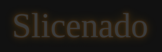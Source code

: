 

<!DOCTYPE html>
<html lang="en">
<head>
  <meta charset="UTF-8"/>
  <meta name="viewport" content="width=device-width,initial-scale=1.0"/>
  <title>Slicenado</title>
  <link rel="preconnect" href="https://fonts.googleapis.com">
  <link rel="preconnect" href="https://fonts.gstatic.com" crossorigin>
  <link href="https://fonts.googleapis.com/css2?family=Knewave&family=Poppins:wght@400;600;700&display=swap" rel="stylesheet">
  <style>
    :root{
        --shelf-light: #4a3422;
        --shelf-dark: #3a281a;
        --text-light: #f0f0f0;
        --outline-color: #ffffff;
        --button-hover-bg: rgba(255, 255, 255, 0.15);
        --card-bg: rgba(0, 0, 0, 0.4);
        --gold-color: #ffd700;
        --vignette: rgba(0,0,0,0.7);
        --knife-size:52px;
    }
    *{margin:0;padding:0;box-sizing:border-box;user-select:none;-webkit-tap-highlight-color:transparent;}
    html,body{
        width:100%;
        height:100%;
        font-family: 'Poppins', sans-serif;
        color: var(--text-light);
        display:flex;
        justify-content:center;
        align-items:center;
        background-image:
            radial-gradient(circle at center, transparent 0%, var(--vignette) 100%),
            repeating-linear-gradient(to bottom, var(--shelf-light) 0 140px, var(--shelf-dark) 140px 155px);
        overflow:hidden;
        background-size:cover;
        background-position:center;
        transition:background-image .3s;
    }
    #wrap{position:relative;width:100%;height:100%;transition:transform .15s;}
    canvas{display:block;width:100%;height:100%;touch-action:none;}
    .overlay{position:absolute;inset:0;display:flex;flex-direction:column;justify-content:center;align-items:center;background:rgba(0,0,0,0.55);backdrop-filter:blur(5px);gap:1.2rem;z-index:10;padding: 1rem;}
    .overlay.hidden{display:none;}
    h1{font-size:clamp(2.5rem,8vw,4rem);font-weight: 700;letter-spacing:2px;text-shadow:0 0 12px #000; margin:0;}
    .btn{padding:.8rem 1.5rem;font-size:1.1rem;font-weight: 600;border:2px solid var(--outline-color);background:transparent;color: var(--text-light);border-radius:50px;cursor:pointer;transition: background-color 0.2s ease, transform .2s;text-align: center;width: 80%;max-width: 300px; margin: 0;}
    .btn:hover:not(:disabled){ background-color: var(--button-hover-bg); }
    .btn:active:not(:disabled){ transform:scale(.95); }
    .btn:disabled{ cursor:not-allowed; opacity: 0.6; }
    #start .btn { margin-bottom: 0.5rem; }
    #start .btn:last-child { margin-top: 1rem; }
    #start h1 { margin-bottom: 1rem; }
    #start #loading-status { font-size: 1.2rem; color: var(--gold-color); }
    #hud{position:absolute;top:1rem;left:1rem;display:flex;flex-direction:column;gap:.25rem;font-weight:600;font-size:1.1rem;text-shadow: 1px 1px 3px #000; z-index:5;}
    #shop, #achievements-screen { overflow-y: auto; justify-content: flex-start; gap: 1rem; }
    #shop h1, #achievements-screen h1 { margin-bottom: 0; font-size: 2.5rem; }
    .shop-header {width: 100%; max-width: 500px; display: flex; align-items: center;position: relative; justify-content: center; margin-top: 1rem;}
    .back-btn {position: absolute !important; left: 0;padding: 0.5rem 1.2rem !important; font-size: 1rem !important;width: auto !important; max-width: none !important;}
    #shop .coin-display { font-size: 1.75rem; font-weight: 700; color: var(--gold-color); margin-bottom: 1rem; }
    .shop-section { width: 90%; max-width: 500px; margin-bottom: 2rem; }
    .shop-section h2 { font-size: 1.5rem; margin-bottom: 1rem; border-bottom: 2px solid #fff5; padding-bottom: .5rem; }
    .item-grid { display: grid; grid-template-columns: repeat(auto-fill, minmax(100px, 1fr)); gap: 1rem; }
    .item-card {background: var(--card-bg); border-radius: 12px; padding: 1rem;display: flex; flex-direction: column; align-items: center;justify-content: space-between; gap: .75rem; text-align: center;}
    .item-card .item-preview { font-size: 2.5rem; line-height: 1; height: 60px; display:flex; align-items:center; justify-content:center;}
    .item-card .effect-preview { width: 100%; height: 50px; border-radius: 8px; border: 2px solid #fff5; }
    .item-card .item-name { font-size: 0.9rem; font-weight: 600; }
    .item-card .btn {font-size: 0.9rem; padding: .4rem 1rem; width: 100%;border-radius: 8px; max-width: none;}
    .item-card .btn.selected {background-color: var(--text-light); color: #000;border-color: var(--text-light);}
    .item-card .btn.price {background-color: var(--gold-color); color: #000;border: none; font-weight: 700;}
    .item-card .btn.price:disabled {background-color: #a18a09;cursor: not-allowed;opacity: 0.7;}
    #achievements-screen h1 { margin-top: 3.5rem; text-align: center; }
    #achievements-grid { display: grid; grid-template-columns: repeat(auto-fill, minmax(120px, 1fr)); gap: 1rem; width: 100%; padding: 1rem; max-width: 500px;}
    .achievement-card { opacity: 0.5; background: var(--card-bg); border: 2px solid #555; text-align: center; border-radius: 10px; padding: 1rem; }
    .achievement-card.unlocked { opacity: 1; background: rgba(255,193,7,0.2); border-color: #ffc107; }
    .achievement-card .icon { font-size: 3rem; }
    .achievement-card .name { font-weight: bold; font-size: 1rem; }
    .achievement-card .desc { font-size: 0.8rem; opacity: 0.8; }
    #knife{position:absolute;width:var(--knife-size);height:var(--knife-size);pointer-events:none;z-index:6;font-size:46px;transform:translate(-50%,-50%) rotate(0deg);transition:transform .05s, filter .1s;display:none;filter:drop-shadow(0 0 4px #fff);}
    @keyframes shake-anim{0%{transform:translateX(0)}25%{transform:translateX(-8px)}50%{transform:translateX(8px)}75%{transform:translateX(-8px)}100%{transform:translateX(0)}}
    .shake{animation:shake-anim .2s ease-in-out;}
    .juice{position:absolute;width:12px;height:12px;border-radius:50%;pointer-events:none;animation:splatter .4s ease-out forwards;z-index:3;}
    @keyframes splatter{0%{transform:translate(0,0) scale(1);opacity:1}100%{transform:translate(var(--dx),var(--dy)) scale(.3);opacity:0}}
    .knife-glow{filter:drop-shadow(0 0 8px #fff) drop-shadow(0 0 16px #00d9ff);}
    .touch-feedback{position:absolute;width:40px;height:40px;border-radius:50%;background:rgba(255,255,255,0.5);transform:translate(-50%,-50%) scale(0);animation:fade-out .3s ease-out;}
    .combo{position:absolute;top:40%;left:50%;transform:translateX(-50%);font-size:36px;font-weight:bold;color:#ffc107;text-shadow:2px 2px 4px #000;animation:fade-out .8s ease-in-out;z-index:20;}
    @keyframes fade-out{0%{transform:translate(-50%,-50%) scale(1);opacity:1}100%{transform:translate(-50%,-150%) scale(1.2);opacity:0}}
    .screen-flash { position: absolute; inset: 0; background: #fff; opacity: 0; animation: screen-flash-anim 0.2s ease-out; z-index: 2; pointer-events: none; }
    @keyframes screen-flash-anim { from { opacity: 0.3; } to { opacity: 0; } }
    .achievement-toast { position: absolute; top: 20px; left: 50%; transform: translateX(-50%); background: linear-gradient(45deg, #ffc107, #ff9800); color: #000; padding: 10px 20px; border-radius: 50px; z-index: 100; font-weight: 600; box-shadow: 0 4px 15px rgba(0,0,0,0.4); display: flex; align-items: center; gap: 10px; animation: toast-anim .5s ease forwards, toast-anim .5s ease reverse 4s forwards; }
    .achievement-toast span:first-child { font-size: 24px; }
    @keyframes toast-anim { from { top: -100px; opacity: 0; } to { top: 20px; opacity: 1; } }
    #intro-overlay { background: #111; z-index: 999; cursor: pointer; }
    #intro-title { font-family: 'Knewave', cursive; font-size: clamp(3rem, 15vw, 7rem); color: #fff; text-shadow: 0 0 5px #ff8c00, 0 0 10px #ff8c00, 0 0 20px #ff8c00, 0 0 40px #ffc107; position: relative; opacity: 0; transform: scale(0.8); animation: title-appear 1s ease-out forwards; }
    @keyframes title-appear { to { opacity: 1; transform: scale(1); } }
    #tap-prompt { font-size: 1.5rem; font-weight: 600; margin-top: 3rem; color: var(--gold-color); opacity: 0; animation: blink-anim 1.5s infinite; animation-delay: 1.8s; }
    @keyframes blink-anim { 0%, 100% { opacity: 1; } 50% { opacity: 0.3; } }
    .critical-text, .slice-feedback-text {position:absolute;top:50%;left:50%;transform:translateX(-50%);font-family:'Knewave',cursive;font-size:3rem;color:#fff;text-shadow:0 0 5px #ffc107,0 0 10px #ffc107,0 0 20px #ffc107;animation:fade-out .7s ease-in-out;z-index:21;}
    .slice-feedback-text { font-size: 2.8rem; color: #fff; top: 35%; }
    .smoke-effect{position:absolute;width:150px;height:150px;background:radial-gradient(circle,rgba(40,40,40,0.8) 0%,rgba(40,40,40,0) 70%);border-radius:50%;transform:translate(-50%,-50%) scale(0);animation:smoke-anim .5s ease-out;z-index:4;}
    @keyframes smoke-anim{0%{transform:translate(-50%,-50%) scale(0);opacity:1;}100%{transform:translate(-50%,-50%) scale(1.5);opacity:0;}}
    #rating-stars span { transition: transform 0.1s, color 0.2s; display: inline-block; }
    #rating-stars span:hover { transform: scale(1.2); }
    #rating-stars span.selected { color: var(--gold-color); }
    #daily-reward-overlay {z-index: 101;}
    #reward-grid { display: grid; grid-template-columns: repeat(4, 1fr); gap: 10px; width: 95%; max-width: 400px; }
    .reward-card { background: var(--card-bg); border-radius: 8px; padding: 10px; text-align: center; border: 2px solid #555; display: flex; flex-direction: column; justify-content: center; align-items: center; aspect-ratio: 1/1; }
    .reward-card .day { font-size: 0.9rem; font-weight: 600; opacity: 0.8; }
    .reward-card .reward { font-size: 1.5rem; font-weight: 700; margin: 5px 0; }
    .reward-card.claimed { background: #0005; border-color: #777; }
    .reward-card.today { border-color: var(--gold-color); box-shadow: 0 0 15px var(--gold-color); transform: scale(1.05); }
    .reward-card.locked { opacity: 0.6; }
    #reward-grid .reward-card:nth-child(7) { grid-column: 2 / span 2; }
    #level-container { margin-top: 5px; border-top: 1px solid #fff5; padding-top: 5px; }
    #xp-bar-container { width: 120px; height: 10px; background-color: #0005; border-radius: 5px; border: 1px solid #fff5; overflow: hidden; margin-top: 2px; }
    #xp-bar-fill { width: 0%; height: 100%; background-color: var(--gold-color); border-radius: 5px; transition: width 0.5s ease; }
    #level-up-toast { position: absolute; inset: 0; z-index: 102; background: rgba(0,0,0,0.7); backdrop-filter: blur(8px); display: flex; flex-direction: column; justify-content: center; align-items: center; color: var(--gold-color); text-shadow: 0 0 10px var(--gold-color); opacity: 0; pointer-events: none; transition: opacity 0.5s ease; }
    #level-up-toast.show { opacity: 1; }
    #level-up-toast h1 { font-size: 5rem; animation: level-up-anim 1s ease-out forwards; }
    #level-up-toast span { font-size: 1.5rem; font-weight: 600; opacity: 0; animation: fade-in-up 1s ease-out 0.5s forwards; }
    @keyframes level-up-anim { 0% { transform: scale(0.5); opacity: 0; } 60% { transform: scale(1.2); opacity: 1; } 100% { transform: scale(1); opacity: 1; } }
    @keyframes fade-in-up { from { opacity: 0; transform: translateY(20px); } to { opacity: 1; transform: translateY(0); } }
  </style>
</head>
<body>

  <div id="intro-overlay" class="overlay">
    <div id="intro-title">Slicenado</div>
    <div id="tap-prompt" class="hidden">Tap to Start</div>
  </div>

  <div id="daily-reward-overlay" class="overlay hidden">
      <h1>Daily Reward</h1>
      <div id="reward-grid"></div>
      <button id="claimRewardBtn" class="btn">Claim Reward</button>
  </div>

  <div id="wrap">
    <canvas id="canvas"></canvas>
    <div id="hud">
        <button id="pauseBtn" class="hud-btn">⚙️</button>
      <span id="scoreLbl">Score: 0</span><span id="hiLbl">High Score: 0</span><span id="livesLbl"></span><span id="timerLbl"></span>
      <div id="level-container">
          <span id="playerLevelLbl">Level: 1</span>
          <div id="xp-bar-container">
              <div id="xp-bar-fill"></div>
          </div>
      </div>
    </div>
    <div id="start" class="overlay">
      <h1>Slicenado</h1>
      <div id="loading-status">Connecting...</div>
      <button id="playClassic" class="btn" disabled>Classic</button>
      <button id="playTimeAttack" class="btn" disabled>Time Attack</button>
      <button id="achievementsBtn" class="btn" disabled>🏆 Achievements</button>
      <button id="shopBtn" class="btn" disabled>🛒 Shop</button>
    </div>
    
    <div id="over" class="overlay hidden">
      <h1>Game Over</h1>
      <p id="gameOverMessage" style="font-size: 1.1rem; text-align: center; max-width: 90%; color: #fff;"></p>
      <span id="final" style="font-size:1.35rem"></span>
      <span id="coinsEarned" style="font-size:1.2rem; color:#ffd700;"></span>
      <button id="rewardBtn" class="btn">Watch Ad for +50 Coins 💰</button>
      <button id="again" class="btn">Restart</button>
    </div>

    <div id="shop" class="overlay hidden">
      <div class="shop-header">
        <button id="shop-back-btn" class="btn back-btn">← Back</button>
        <h1>Shop</h1>
      </div>
      <div class="coin-display">💰 <span id="totalCoins">0</span></div>
      <div class="shop-section"><h2>Knives</h2><div id="knife-grid" class="item-grid"></div></div>
      <div class="shop-section"><h2>Slice Effects</h2><div id="effect-grid" class="item-grid"></div></div>
    </div>
    <div id="achievements-screen" class="overlay hidden">
       <div class="shop-header" style="margin-top:0;">
          <button id="achievements-back-btn" class="btn back-btn">← Back</button>
          <h1>Achievements</h1>
       </div>
      <div id="achievements-grid"></div>
    </div>
    
    <div id="rating-overlay" class="overlay hidden">
        <h1>Rate Our Game</h1>
        <p>Your feedback helps us to improve the game.</p>
        <div id="rating-stars" style="font-size: 3rem; cursor: pointer; margin: 1rem 0;">
            <span>☆</span><span>☆</span><span>☆</span><span>☆</span><span>☆</span>
        </div>
        <button id="submit-rating-btn" class="btn" disabled>Submit Rating</button>
        <button id="close-rating-btn" class="btn" style="background: transparent; border: none; margin-top: 0.5rem;">Maybe Later</button>
    </div>

    <div id="rate-on-store-overlay" class="overlay hidden">
        <h1>Thank You!</h1>
        <p>Your rating encourages us. Would you like to rate us on the Oppo App Market as well?</p>
        <button id="rate-on-store-btn" class="btn">Yes, Rate Now!</button>
        <button id="close-store-btn" class="btn" style="background: transparent; border: none; margin-top: 0.5rem;">No, Thanks</button>
    </div>

  </div>
  <div id="knife">🔪</div>

  <div id="level-up-toast" class="hidden">
    <h1>LEVEL UP!</h1>
    <span id="levelUpRewardLbl"></span>
  </div>

  <audio id="sliceSfx" src="https://raw.githubusercontent.com/saifroman21/Slice-sound/main/50471708_fruit-slice_by_tibasfx_preview_182329972.mp3" preload="auto"></audio>
  <audio id="bombSfx" src="https://raw.githubusercontent.com/saifroman21/Bomb-Explosion/main/animated-cartoon-explosion-impact-352744.mp3" preload="auto"></audio>
  <audio id="bgm" src="https://assets.codepen.io/210284/bgm.mp3" preload="auto" loop></audio>
  <audio id="clickSfx" src="https://assets.codepen.io/210284/click.mp3" preload="auto"></audio>
  <audio id="openMenuSfx" src="https://assets.codepen.io/210284/whoosh.mp3" preload="auto"></audio>
  <audio id="buySfx" src="https://assets.codepen.io/210284/coin.mp3" preload="auto"></audio>
  <audio id="errorSfx" src="https://assets.codepen.io/210284/error.mp3" preload="auto"></audio>

  <script src="https://www.gstatic.com/firebasejs/8.10.1/firebase-app.js"></script>
  <script src="https://www.gstatic.com/firebasejs/8.10.1/firebase-auth.js"></script>
  <script src="https://www.gstatic.com/firebasejs/8.10.1/firebase-database.js"></script>

  <script>
    (()=>{
      const oppoMarketLink = "market://details?id=slicenado.max";
      
      const firebaseConfig = {
        apiKey: "AIzaSyDaSWYhgfgjaL6bCs3gc51mWPZ9dtbpn98",
        authDomain: "slicenado.firebaseapp.com",
        databaseURL: "https://slicenado-default-rtdb.firebaseio.com",
        projectId: "slicenado",
        storageBucket: "slicenado.firebasestorage.app",
        messagingSenderId: "649131427602",
        appId: "1:649131427602:web:d5e7c0588afe9cfbeb55cb",
        measurementId: "G-76Y3RKNPC0"
      };

      firebase.initializeApp(firebaseConfig);
      const auth = firebase.auth();
      const db = firebase.database();
      let user_uid = null;

      const $=id=>document.getElementById(id);
      const introOverlay = $('intro-overlay'); // ERROR WALA VARIABLE YAHAN ADD KIYA GAYA
      const canvas=$("canvas"),ctx=canvas.getContext("2d");
      const wrap=$("wrap"),start=$("start"),over=$("over"),playClassic=$("playClassic"),playTimeAttack=$("playTimeAttack"),again=$("again"),knifeEl=$("knife"),scoreLbl=$("scoreLbl"),hiLbl=$("hiLbl"),finalLbl=$("final"),livesLbl=$("livesLbl"),timerLbl=$("timerLbl"), loadingStatus=$("loading-status"), rewardBtn=$("rewardBtn");
      const shopBtn=$("shopBtn"), shop=$("shop"), shopBackBtn=$("shop-back-btn"), totalCoinsLbl=$("totalCoins"), knifeGrid=$("knife-grid"), coinsEarnedLbl=$("coinsEarned"), effectGrid=$("effect-grid");
      const achievementsBtn = $("achievementsBtn"), achievementsScreen = $("achievements-screen"), achievementsBackBtn = $("achievements-back-btn"), achievementsGrid = $("achievements-grid");
      const allButtons = [playClassic, playTimeAttack, achievementsBtn, shopBtn];
      const gameOverMessage = $('gameOverMessage'); // YAHAN PASTE KAREIN
      const ratingOverlay = $('rating-overlay'), ratingStars = $('rating-stars'), submitRatingBtn = $('submit-rating-btn'), closeRatingBtn = $('close-rating-btn');
      const rateOnStoreOverlay = $('rate-on-store-overlay'), rateOnStoreBtn = $('rate-on-store-btn'), closeStoreBtn = $('close-store-btn');
      const dailyRewardOverlay = $('daily-reward-overlay'), rewardGrid = $('reward-grid'), claimRewardBtn = $('claimRewardBtn');
      const playerLevelLbl = $('playerLevelLbl'), xpBarFill = $('xp-bar-fill'), levelUpToast = $('level-up-toast'), levelUpRewardLbl = $('levelUpRewardLbl');
      const pauseBtn = $('pauseBtn'), pauseMenu = $('pause-menu'), resumeBtn = $('resumeBtn'), restartBtnPause = $('restartBtnPause'), mainMenuBtn = $('mainMenuBtn');

      const allSounds = Array.from(document.querySelectorAll("audio"));
      const [sliceSfx, bombSfx, bgm, clickSfx, openMenuSfx, buySfx, errorSfx] = allSounds;
      let isAudioUnlocked = false;
      const unlockAudio = () => { if (isAudioUnlocked) return; allSounds.forEach(sound => { sound.play().then(() => sound.pause()).catch(() => {}); }); isAudioUnlocked = true; };
      document.body.addEventListener('pointerdown', unlockAudio, { once: true });

      let playerData = {};
      const achievementsList = [ { id: 'slice_10', name: "Novice Slicer", desc: "Slice 10 fruits", stat: 'totalFruitsSliced', target: 10, icon: '🗡️' }, { id: 'slice_100', name: "Fruit Assassin", desc: "Slice 100 fruits", stat: 'totalFruitsSliced', target: 100, icon: '⚔️' }, { id: 'slice_500', name: "Sensei of Slicing", desc: "Slice 500 fruits", stat: 'totalFruitsSliced', target: 500, icon: '🥷' }, { id: 'combo_5', name: "Combo Kid", desc: "Get a 5x combo", stat: 'highestCombo', target: 5, icon: '💥' }, { id: 'combo_10', name: "Super Combo!", desc: "Get a 10x combo", stat: 'highestCombo', target: 10, icon: '☄️' }, { id: 'coins_500', name: "Getting Rich", desc: "Earn 500 total coins", stat: 'totalCoins', target: 500, icon: '💰' }, { id: 'no_bombs_classic', name: "Bomb Dodger", desc: "Win a Classic game with 2 lives", stat: 'flawlessVictory', target: 1, icon: '🛡️' }, ];
      const defaultData = { hiClassic: 0, hiTimeAttack: 0, totalCoins: 0, lastLoginDate: '', loginStreak: 0, playerLevel: 1, playerXP: 0, equippedKnife: '🔪', equippedSliceEffect: 'default_trail', knives: [ { id: '🔪', unlocked: true, price: 0 }, { id: '🗡️', unlocked: false, price: 400 }, { id: '⚔️', unlocked: false, price: 850 }, { id: '⚡️', unlocked: false, price: 1500 }, ], sliceEffects: [ { id: 'default_trail', name: 'Classic Blue', unlocked: true, price: 0, color1: 'rgba(173, 216, 230, 0.5)', color2: '#ffffff' }, { id: 'fire_trail', name: 'Fire Trail 🔥', unlocked: false, price: 500, color1: 'rgba(255, 165, 0, 0.6)', color2: '#ff4500' }, { id: 'sakura_trail', name: 'Sakura 🌸', unlocked: false, price: 750, color1: 'rgba(255, 182, 193, 0.6)', color2: '#ffc0cb' } ], stats: { totalFruitsSliced: 0, highestCombo: 0, flawlessVictory: 0 }, achievements: {}, hasRated: false };
      achievementsList.forEach(a => defaultData.achievements[a.id] = false);
      const sliceFeedbackWords = ['Nice', 'Good', 'Fabulous', 'Awesome', 'Killer', 'Master', 'Insane', 'Legend', 'Unstoppable'];
      
      const dailyRewards = [10, 20, 50, 75, 100, 150, 500];

      function getXPForNextLevel(level) {
    // 1.2 ko 1.3 se badal diya gaya hai
    return Math.floor(100 * Math.pow(1.3, level - 1));
}
      function addXP(amount) {
          playerData.playerXP += amount;
          let xpNeeded = getXPForNextLevel(playerData.playerLevel);
          while (playerData.playerXP >= xpNeeded) {
              playerData.playerXP -= xpNeeded;
              playerData.playerLevel++;
              let rewardAmount = 10
             * playerData.playerLevel;
let rewardText = `+${rewardAmount} Coins! 💰`;
if (playerData.playerLevel % 5 === 0) {
    rewardText = "You got a Treasure Chest! 🎁";
    rewardAmount += 250; // Treasure chest ka bonus bhi kam kar diya
}
playerData.totalCoins += rewardAmount;

              showLevelUpAnimation(playerData.playerLevel, rewardText);
              xpNeeded = getXPForNextLevel(playerData.playerLevel);
          }
          updateLevelDisplay();
          savePlayerData();
      }
      function updateLevelDisplay() {
          const xpNeeded = getXPForNextLevel(playerData.playerLevel);
          const xpPercentage = (playerData.playerXP / xpNeeded) * 100;
          playerLevelLbl.textContent = `Level: ${playerData.playerLevel}`;
          xpBarFill.style.width = `${xpPercentage}%`;
          totalCoinsLbl.textContent = playerData.totalCoins;
      }
      function showLevelUpAnimation(newLevel, rewardText) {
          playSound(buySfx);
          levelUpToast.querySelector('h1').textContent = `LEVEL ${newLevel}!`;
          levelUpRewardLbl.textContent = rewardText;
          levelUpToast.classList.remove('hidden');
          levelUpToast.classList.add('show');
          setTimeout(() => {
              levelUpToast.classList.remove('show');
              setTimeout(() => levelUpToast.classList.add('hidden'), 500);
          }, 2500);
      }

      function loadPlayerData(uid) {
        db.ref('users/' + uid).once('value').then(snapshot => {
            let loadedData = snapshot.val();
            if (loadedData) {
                playerData = { ...JSON.parse(JSON.stringify(defaultData)), ...loadedData };
                playerData.stats = { ...defaultData.stats, ...(loadedData.stats || {}) };
                playerData.achievements = { ...defaultData.achievements, ...(loadedData.achievements || {}) };
                playerData.knives = loadedData.knives || defaultData.knives;
                playerData.sliceEffects = loadedData.sliceEffects || defaultData.sliceEffects;
            } else {
                playerData = JSON.parse(JSON.stringify(defaultData));
                savePlayerData();
            }
            console.log("Player data loaded from Firebase.");
            finishLoading();
        }).catch(error => { console.error("Firebase read failed: " + error.message); loadingStatus.textContent = "Error loading data."; });
      }
      function savePlayerData() { if (!user_uid) return; db.ref('users/' + user_uid).set(playerData).catch(error => { console.error("Firebase write failed: " + error.message); }); }
      
      function finishLoading() {
        totalCoinsLbl.textContent = playerData.totalCoins;
        applyEquippedItems();
        loadingStatus.style.display = 'none';
        allButtons.forEach(btn => btn.disabled = false);
        checkDailyReward();
        updateLevelDisplay();
      }

      function applyEquippedItems() { knifeEl.textContent = playerData.equippedKnife; }
      function runIntro() {
        const tapPrompt = $('tap-prompt');
        start.classList.add('hidden');
        setTimeout(() => { tapPrompt.classList.remove('hidden'); }, 1800);
        const enterGame = () => {
            playSound(clickSfx);
            introOverlay.style.opacity = 0;
            introOverlay.style.pointerEvents = 'none';
            start.classList.remove('hidden');
            introOverlay.removeEventListener('click', enterGame);
        };
        introOverlay.addEventListener('click', enterGame);
      }
      
      auth.onAuthStateChanged(user => {
        if (user) { user_uid = user.uid; loadPlayerData(user.uid); } 
        else { auth.signInAnonymously().catch(error => { console.error("Anonymous sign-in failed:", error); }); }
      });
      
      function checkDailyReward() {
          const today = new Date().toISOString().slice(0, 10);
          if (playerData.lastLoginDate !== today) {
              let currentStreak = playerData.loginStreak || 0;
              if (currentStreak >= 7) { currentStreak = 0; }
              playerData.loginStreak = currentStreak;
              showDailyRewardPopup(currentStreak);
          } else {
              start.classList.remove('hidden');
          }
      }

      function showDailyRewardPopup(streak) {
          rewardGrid.innerHTML = '';
          dailyRewards.forEach((reward, index) => {
              const card = document.createElement('div');
              card.className = 'reward-card';
              if (index < streak) {
                  card.classList.add('claimed');
                  card.innerHTML = `<div class="day">Day ${index + 1}</div><div class="reward">✅</div>`;
              } else if (index === streak) {
                  card.classList.add('today');
                  card.innerHTML = `<div class="day">Day ${index + 1}</div><div class="reward">💰${reward}</div>`;
              } else {
                  card.classList.add('locked');
                  card.innerHTML = `<div class="day">Day ${index + 1}</div><div class="reward">💰${reward}</div>`;
              }
              rewardGrid.appendChild(card);
          });
          dailyRewardOverlay.classList.remove('hidden');
          start.classList.add('hidden');
      }

      claimRewardBtn.addEventListener('click', () => {
          const today = new Date().toISOString().slice(0, 10);
          const currentReward = dailyRewards[playerData.loginStreak];
          playerData.totalCoins += currentReward;
          playerData.lastLoginDate = today;
          playerData.loginStreak += 1;
          savePlayerData();
          playSound(buySfx);
          totalCoinsLbl.textContent = playerData.totalCoins;
          dailyRewardOverlay.classList.add('hidden');
          start.classList.remove('hidden');
      });

      let W,H,dpr=window.devicePixelRatio||1;
      const resize=()=>{W=innerWidth;H=innerHeight;canvas.width=W*dpr;canvas.height=H*dpr;ctx.setTransform(dpr,0,0,dpr,0,0);};
      window.addEventListener("resize",resize);resize();
      const GRAVITY=0.28,BASE_SPAWN=1100,MIN_SPAWN=500;
      const BASE_EMOJIS = ['🍎','🍐','🍊','🍋','🍌','🍉','🍇','🍓','🍒','🍍','🥭','🥝','🥑','🥥','🥦','🥕','🌽','🥒','🥬','🍆','🥔','🧄','🧅','🌶️','🍄'];
      const TIER2_EMOJIS = ['🍑', '🍈', '🍏'];
      const TIER3_EMOJIS = ['⭐', '🫐'];
      let objs=[], slicedHalves=[], spawnTimer=0,spawnRate=BASE_SPAWN,running=false,score=0,lives=0;
      let slicePoints=[],glowTimer=null,gameMode='classic',gameTimer=0;
      let newHighScoreAchieved = false;

      function playSound(sound){if (!isAudioUnlocked) return; sound.currentTime=0; sound.play().catch(()=>{});}
      function checkAchievements() { let changed = false; achievementsList.forEach(ach => { if (!playerData.achievements[ach.id] && playerData.stats[ach.stat] >= ach.target) { playerData.achievements[ach.id] = true; showAchievementToast(ach); changed = true; } }); if(changed) savePlayerData(); }
      function showAchievementToast(achievement) { const toast = document.createElement('div'); toast.className = 'achievement-toast'; toast.innerHTML = `<span>${achievement.icon}</span> <div><b>${achievement.name}</b><br>Achievement Unlocked!</div>`; wrap.appendChild(toast); setTimeout(() => toast.remove(), 4500); }
      function halves(o) { for (const sign of [-1, 1]) { slicedHalves.push({ x: o.x, y: o.y, emoji: o.emoji, dx: o.dx / 2 + (4 * sign) * (Math.random() * 0.5 + 0.5), dy: o.dy, rot: o.rot, rotSpeed: (Math.random() - 0.5) * 0.5, lifetime: 120 }); } }
      let combo=0,comboTimer=null;
      function addCombo(){
          combo++;
          if(comboTimer) clearTimeout(comboTimer);
          comboTimer=setTimeout(()=>{
              if(combo>1){
                  showCombo(combo);
                  if(combo > playerData.stats.highestCombo) {
                      playerData.stats.highestCombo = combo;
                      checkAchievements();
                  }
              }
              combo=0; 
              comboTimer=null;
          },800); 
      }
      let down=false;canvas.addEventListener("pointerdown",e=>{if(!running) return; down=true;knifeEl.style.display="block";slicePoints=[];touchFeedback(e.clientX,e.clientY);slice(e);});canvas.addEventListener("pointermove",e=>{if(down)slice(e);});
      ["pointerup","pointercancel","pointerleave","pointerout"].forEach(ev=>canvas.addEventListener(ev,()=>{down=false;knifeEl.style.display="none";}));
      function slice(e){ const rect=canvas.getBoundingClientRect();const px=e.clientX-rect.left,py=e.clientY-rect.top;moveKnife(e.clientX,e.clientY);slicePoints.push({x:px,y:py,lifetime:12}); for(const o of objs){ if(o.dead || o.isCharred)continue; const dist = Math.hypot(o.x-px,o.y-py); if(dist<o.r+15){ o.dead=true; if(o.isBomb){ triggerBombExplosion(o.x,o.y);playSound(bombSfx);screenShake(); if(gameMode === 'classic') {lives--;updateLivesDisplay();if(lives<=0){gameOver();}} else {score = Math.max(0, score-10); scoreLbl.textContent=`Score: ${score}`;} combo=0;}else{ if (dist < 8) { showCriticalText(); playSound(buySfx); playerData.totalCoins += 10; addXP(20); } playSound(sliceSfx); score++; addXP(10); playerData.stats.totalFruitsSliced++; checkAchievements();scoreLbl.textContent=`Score: ${score}`;halves(o);juice(o.x,o.y,o.emoji); addCombo(); showSliceFeedback(combo); triggerScreenFlash(); triggerKnifeImpact(); if(gameMode==='classic')spawnRate=Math.max(MIN_SPAWN,BASE_SPAWN-score*10);}}}}
      let lastTime=performance.now();
      function loop(now){ if(!running)return; const dt=now-lastTime;lastTime=now; ctx.clearRect(0,0,canvas.width,canvas.height); if(gameMode==='timeAttack'){const newTime = gameTimer - dt / 1000; gameTimer = Math.max(0, newTime); timerLbl.textContent=`Time: ${Math.ceil(gameTimer)}`; if(gameTimer<=0){ gameOver(); }} if(slicePoints.length>1){const equippedEffect = playerData.sliceEffects.find(e => e.id === playerData.equippedSliceEffect) || playerData.sliceEffects[0];ctx.lineCap="round"; ctx.lineJoin="round"; ctx.strokeStyle = equippedEffect.color1; ctx.lineWidth=12;ctx.beginPath(); ctx.moveTo(slicePoints[0].x,slicePoints[0].y);for(let i=1;i<slicePoints.length;i++) ctx.lineTo(slicePoints[i].x,slicePoints[i].y);ctx.stroke();ctx.strokeStyle = equippedEffect.color2; ctx.lineWidth=5;ctx.beginPath(); ctx.moveTo(slicePoints[0].x,slicePoints[0].y);for(let i=1;i<slicePoints.length;i++) ctx.lineTo(slicePoints[i].x,slicePoints[i].y);ctx.stroke();} slicePoints=slicePoints.filter(p=>(p.lifetime--)>0);spawnTimer+=dt;if(spawnTimer>spawnRate){spawn();spawnTimer=0;} objs = objs.filter(o => { if (o.dead) { return false; } o.x += o.dx; o.y += o.dy; o.dy += GRAVITY; o.rot += o.dx * 0.05; return o.y <= H + o.r; }); for(const o of objs){ctx.save();ctx.translate(o.x,o.y);ctx.rotate(o.rot);ctx.font=`${o.r*1.8}px serif`;ctx.textAlign="center";ctx.textBaseline="middle";ctx.fillText(o.emoji,0,3);ctx.restore();} slicedHalves = slicedHalves.filter(h => {h.x += h.dx;h.y += h.dy;h.dy += GRAVITY;h.rot += h.rotSpeed;h.lifetime--;return h.lifetime > 0;}); for (const h of slicedHalves) {ctx.save();ctx.translate(h.x, h.y);ctx.rotate(h.rot);ctx.font = `${24 * 1.8}px serif`;ctx.textAlign = "center";ctx.textBaseline = "middle";ctx.fillText(h.emoji, 0, 0);ctx.restore();} requestAnimationFrame(loop);}
      function startGame(mode){ playSound(clickSfx);gameMode=mode;objs=[];slicedHalves=[];score=0;spawnRate=BASE_SPAWN;spawnTimer=0;combo=0;newHighScoreAchieved = false; if(gameMode==='classic'){ lives=2;updateLivesDisplay();livesLbl.style.display='block';timerLbl.style.display='none';hiLbl.textContent=`High Score: ${playerData.hiClassic}`; } else { gameTimer=60; lives=0;livesLbl.style.display='none';timerLbl.style.display='block';hiLbl.textContent=`High Score: ${playerData.hiTimeAttack}`; } scoreLbl.textContent="Score: 0";running=true;start.classList.add("hidden");over.classList.add("hidden");shop.classList.add("hidden");achievementsScreen.classList.add("hidden");ratingOverlay.classList.add("hidden");rateOnStoreOverlay.classList.add('hidden');knifeEl.style.display="none";lastTime=performance.now();bgm.currentTime=0; playSound(bgm);loop(lastTime); }
      // IS POORE FUNCTION KO NAYE CODE SE REPLACE KAREIN
function gameOver(){
    running=false;
    pauseBtn.style.display = 'none';
    rewardBtn.disabled = false;
    rewardBtn.textContent = 'Watch Ad for +50 Coins 💰';
    
    const coinsGained = Math.ceil(score / 2);
    playerData.totalCoins += coinsGained;
    coinsEarnedLbl.textContent = `+${coinsGained} Coins!`;
    
    // THEMATIC MESSAGES LOGIC (YAHAN NAYA LOGIC HAI)
    let message = "";
    if (newHighScoreAchieved) {
        message = "A NEW LEGEND IS BORN! You set a new High Score! 🔥";
    } else if (score < 10) {
        message = "A true master never gives up. Try again!";
    } else if (score > 50 && score < 100) {
        message = "Incredible! You are getting closer to mastery.";
    } else if (score >= 100) {
        message = "Amazing! You are a true Slicenado warrior!";
    } else {
        message = "Good effort. Every slice makes you stronger.";
    }
    gameOverMessage.textContent = message;

    if (gameMode === 'classic' && lives === 2) { 
        playerData.stats.flawlessVictory = 1; 
    }
    
    if(gameMode==='classic'){ 
        if(score > 0 && score > playerData.hiClassic){ 
            playerData.hiClassic = score; 
            hiLbl.textContent=`High Score: ${playerData.hiClassic}`; 
            newHighScoreAchieved = true;
        }
    } else { 
        if(score > 0 && score > playerData.hiTimeAttack){ 
            playerData.hiTimeAttack = score; 
            hiLbl.textContent=`High Score: ${playerData.hiTimeAttack}`; 
            newHighScoreAchieved = true;
        } 
    }
    
    checkAchievements();
    savePlayerData();
    finalLbl.textContent=`Your Score: ${score}`;
    over.classList.remove("hidden");
    bgm.pause();
}

      function spawn(){ let currentEmojis = [...BASE_EMOJIS];if (score >= 50) currentEmojis.push(...TIER2_EMOJIS);if (score >= 100) currentEmojis.push(...TIER3_EMOJIS);const isBomb = Math.random() < 0.12;const r=28;const x=50+Math.random()*(W-100);const y=H+r;const diff=1+score/70;const dy=-(10+Math.random()*4)*diff;const dx=(Math.random()-.5)*3*diff;const emoji=isBomb?'💣':currentEmojis[Math.random()*currentEmojis.length|0];objs.push({x,y,dx,dy,r,isBomb,emoji,rot:0,dead:false, isCharred: false}); }
      function juice(x,y,e){const base={'🍎':'#ff3030','🍐':'#b2ff59','🍊':'#ffa726','🍋':'#ffee58','🍌':'#ffe082','🍉':'#f44336','🍇':'#ba68c8','🍓':'#ff1744','🍒':'#d50000','🍍':'#ffca28','🥭':'#ff9100','🥝':'#8bc34a','🥑':'#66bb6a','🥥':'#8d6e63','🥦':'#76ff03','🥕':'#ff8f00','🌽':'#ffd54f','🥒':'#aed581','🥬':'#8bc3a','🍆':'#8e24aa','🥔':'#d7ccc8','🧄':'#f3e5ab','🧅':'#ff7043','🌶️':'#ef5350','🍄':'#d32f2f', '🍑':'#ffb266', '🍈':'#98FB98', '🍏':'#8db600', '⭐':'#FFD700', '🫐':'#464196'}[e]||'#ff5252';for(let i=0;i<10;i++){const d=document.createElement("div");d.className="juice";d.style.background=base;const ang=Math.random()*Math.PI*2,dist=60+Math.random()*40;d.style.setProperty('--dx',Math.cos(ang)*dist+'px');d.style.setProperty('--dy',Math.sin(ang)*dist+'px');d.style.left=x+"px";d.style.top=y+"px";wrap.append(d);d.addEventListener("animationend",()=>d.remove(),{once:true});}}
      function showCombo(n){const d=document.createElement("div");d.className="combo";d.textContent=`+${n} COMBO`;wrap.append(d);d.addEventListener("animationend",()=>d.remove(),{once:true});const bonusPoints=n*2;score+=bonusPoints;addXP(n * 5);scoreLbl.textContent=`Score: ${score}`;const bonusText=document.createElement("div");bonusText.className="combo";bonusText.textContent=`+${bonusPoints} Bonus!`;bonusText.style.top="46%";bonusText.style.fontSize="28px";bonusText.style.color="#ffd700";wrap.append(bonusText);bonusText.addEventListener("animationend",()=>bonusText.remove(),{once:true});}
      let lastX=0,lastY=0;function moveKnife(x,y){const ang=Math.atan2(y-lastY,x-lastX)*180/Math.PI;const dist=Math.hypot(x-lastX,y-lastY);knifeEl.style.transform = `translate(-50%, -50%) rotate(${ang+90}deg)`; knifeEl.style.left=x+"px";knifeEl.style.top=y+"px";if(dist>20){knifeEl.classList.add('knife-glow');if(glowTimer)clearTimeout(glowTimer);glowTimer=setTimeout(()=>knifeEl.classList.remove('knife-glow'),150);}lastX=x;lastY=y;}
      function touchFeedback(x,y){const f=document.createElement("div");f.className="touch-feedback";f.style.left=x+"px";f.style.top=y+"px";wrap.appendChild(f);f.addEventListener("animationend",()=>f.remove(),{once:true});}
      function screenShake(){wrap.classList.add("shake");wrap.addEventListener("animationend",()=>wrap.classList.remove("shake"),{once:true});}
      function triggerScreenFlash() { const flash = document.createElement('div'); flash.className = 'screen-flash'; wrap.appendChild(flash); setTimeout(() => flash.remove(), 200); }
      function triggerKnifeImpact() { knifeEl.style.filter = 'brightness(1.8) drop-shadow(0 0 10px #fff)'; setTimeout(() => { knifeEl.style.filter = 'drop-shadow(0 0 4px #fff)'; }, 80); }
      function updateLivesDisplay(){livesLbl.textContent='Lives: '+'❤️'.repeat(lives);}
      function showCriticalText(){const d=document.createElement("div");d.className="critical-text";d.textContent="CRITICAL!";wrap.append(d);d.addEventListener("animationend",()=>d.remove(),{once:true});}
      function showSliceFeedback(comboCount) { if (comboCount < 1) return; const feedbackText = sliceFeedbackWords[Math.min(comboCount - 1, sliceFeedbackWords.length - 1)]; const d = document.createElement("div"); d.className = "slice-feedback-text"; d.textContent = feedbackText; wrap.append(d); d.addEventListener("animationend", () => d.remove(), { once: true }); }
      function triggerBombExplosion(bombX, bombY){ const smoke = document.createElement('div'); smoke.className = 'smoke-effect'; smoke.style.left = bombX + 'px'; smoke.style.top = bombY + 'px'; wrap.appendChild(smoke); smoke.addEventListener('animationend', () => smoke.remove(), {once: true}); for (const o of objs) { if (o.dead || o.isBomb) continue; const dist = Math.hypot(o.x - bombX, o.y - bombY); if (dist < 150) { o.isCharred = true; o.emoji = '⚫'; } } }
      function renderShop() { knifeGrid.innerHTML = ''; totalCoinsLbl.textContent = playerData.totalCoins; playerData.knives.forEach(k => { const card = document.createElement('div'); card.className = 'item-card'; let buttonHtml; if (k.unlocked) { if (k.id === playerData.equippedKnife) { buttonHtml = `<button class="btn selected" disabled>Selected</button>`; } else { buttonHtml = `<button class="btn" data-type="equip-knife" data-id="${k.id}">Select</button>`; } } else { buttonHtml = `<button class="btn price" data-type="buy-knife" data-id="${k.id}">${k.price} 💰</button>`; } card.innerHTML = `<div class="item-preview">${k.id}</div>${buttonHtml}`; knifeGrid.appendChild(card); }); effectGrid.innerHTML = ''; playerData.sliceEffects.forEach(s => { const card = document.createElement('div'); card.className = 'item-card'; let buttonHtml; if (s.unlocked) { if (s.id === playerData.equippedSliceEffect) { buttonHtml = `<button class="btn selected" disabled>Selected</button>`; } else { buttonHtml = `<button class="btn" data-type="equip-effect" data-id="${s.id}">Select</button>`; } } else { buttonHtml = `<button class="btn price" data-type="buy-effect" data-id="${s.id}">${s.price} 💰</button>`; } const previewStyle = `background-image: linear-gradient(45deg, ${s.color1}, ${s.color2});`; card.innerHTML = `<div class="effect-preview" style="${previewStyle}"></div><div class="item-name">${s.name}</div>${buttonHtml}`; effectGrid.appendChild(card); });}
      shop.addEventListener('click', e => { const target = e.target.closest('.btn'); if (!target || target.disabled) return; const { type, id } = target.dataset; let item; switch (type) { case 'buy-knife': item = playerData.knives.find(k => k.id === id); if (playerData.totalCoins >= item.price) { playerData.totalCoins -= item.price; item.unlocked = true; playSound(buySfx); savePlayerData(); renderShop(); } else { playSound(errorSfx); } break; case 'equip-knife': playerData.equippedKnife = id; playSound(clickSfx); savePlayerData(); applyEquippedItems(); renderShop(); break; case 'buy-effect': item = playerData.sliceEffects.find(s => s.id === id); if (playerData.totalCoins >= item.price) { playerData.totalCoins -= item.price; item.unlocked = true; playSound(buySfx); savePlayerData(); renderShop(); } else { playSound(errorSfx); } break; case 'equip-effect': playerData.equippedSliceEffect = id; playSound(clickSfx); savePlayerData(); renderShop(); break; }});
      function renderAchievements() { achievementsGrid.innerHTML = ''; achievementsList.forEach(ach => { const unlocked = playerData.achievements[ach.id]; const card = document.createElement('div'); card.className = `achievement-card ${unlocked ? 'unlocked' : ''}`; card.innerHTML = ` <div class="icon">${unlocked ? ach.icon : '❓'}</div> <div class="name">${unlocked ? ach.name : '??????'}</div> <div class="desc">${unlocked ? ach.desc : 'Keep playing to unlock!'}</div> `; achievementsGrid.appendChild(card); }); }
      window.onRewardGranted = function() { console.log("Reward granted!");const rewardAmount = 50;playerData.totalCoins += rewardAmount;savePlayerData();totalCoinsLbl.textContent = playerData.totalCoins; rewardBtn.disabled = true;rewardBtn.textContent = 'Reward Claimed!';}
      function showRewardAd() { if (typeof appcreator24 !== 'undefined' && appcreator24.showRewardAd) { console.log("Attempting to show rewarded ad...");rewardBtn.disabled = true;rewardBtn.textContent = 'Loading Ad...';appcreator24.showRewardAd();} else { console.log("Test mode: Reward granted directly.");window.onRewardGranted();} }
      function showInterstitialAd() { if (typeof appcreator24 !== 'undefined' && appcreator24.showInterstitialAd) { console.log("Attempting to show interstitial ad...");appcreator24.showInterstitialAd();} else { console.log("Test mode: Interstitial ad not shown.");} }
      
      playClassic.addEventListener("click",()=>startGame('classic'));
      playTimeAttack.addEventListener("click",()=>startGame('timeAttack'));
      again.addEventListener("click", () => { playSound(clickSfx); showInterstitialAd(); if (newHighScoreAchieved && !playerData.hasRated) { showRatingPopup(); } else { startGame(gameMode); } });
      shopBtn.addEventListener('click', () => { playSound(openMenuSfx); start.classList.add('hidden'); shop.classList.remove('hidden'); renderShop(); });
      shopBackBtn.addEventListener('click', () => { playSound(clickSfx); shop.classList.add('hidden'); start.classList.remove('hidden'); });
      achievementsBtn.addEventListener('click', () => { playSound(openMenuSfx); start.classList.add('hidden'); achievementsScreen.classList.remove('hidden'); renderAchievements(); });
      achievementsBackBtn.addEventListener('click', () => { playSound(clickSfx); achievementsScreen.classList.add('hidden'); start.classList.remove('hidden'); });
      rewardBtn.addEventListener('click', showRewardAd);
      
      let currentRating = 0;
      function showRatingPopup() { over.classList.add('hidden'); ratingOverlay.classList.remove('hidden'); playSound(openMenuSfx); }
      ratingStars.addEventListener('click', e => { if (e.target.tagName === 'SPAN') { currentRating = Array.from(ratingStars.children).indexOf(e.target) + 1; updateStars(currentRating); submitRatingBtn.disabled = false; } });
      ratingStars.addEventListener('mouseover', e => { if (e.target.tagName === 'SPAN') { const hoverRating = Array.from(ratingStars.children).indexOf(e.target) + 1; updateStars(hoverRating, true); } });
      ratingStars.addEventListener('mouseout', () => { updateStars(currentRating); });
      function updateStars(rating) { Array.from(ratingStars.children).forEach((star, index) => { if (index < rating) { star.classList.add('selected'); star.textContent = '★'; } else { star.classList.remove('selected'); star.textContent = '☆'; } }); }
      submitRatingBtn.addEventListener('click', () => { if (currentRating > 0) { playSound(buySfx); db.ref(`ratings/${user_uid}`).set({ stars: currentRating, timestamp: new Date().toISOString() }); playerData.hasRated = true; savePlayerData(); ratingOverlay.classList.add('hidden'); if (currentRating >= 4) { rateOnStoreOverlay.classList.remove('hidden'); } else { startGame(gameMode); } } });
      closeRatingBtn.addEventListener('click', () => { ratingOverlay.classList.add('hidden'); startGame(gameMode); playSound(clickSfx); });
      rateOnStoreBtn.addEventListener('click', () => { window.open(oppoMarketLink, '_blank'); rateOnStoreOverlay.classList.add('hidden'); startGame(gameMode); playSound(clickSfx); });
      closeStoreBtn.addEventListener('click', () => { rateOnStoreOverlay.classList.add('hidden'); startGame(gameMode); playSound(clickSfx); });

      runIntro();
    })();
  </script>
</body>
</html>

